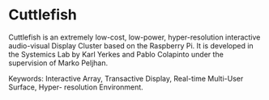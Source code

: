 Cuttlefish
==========

Cuttlefish is an extremely low-cost, low-power, hyper-resolution interactive audio-visual Display Cluster based on the Raspberry Pi. It is developed in the Systemics Lab by Karl Yerkes and Pablo Colapinto under the supervision of Marko Peljhan.

Keywords: Interactive Array, Transactive Display, Real-time Multi-User Surface, Hyper- resolution Environment.
